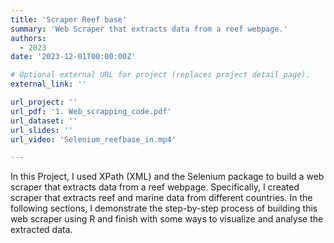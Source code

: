 ```yaml
---
title: 'Scraper Reef base'
summary: 'Web Scraper that extracts data from a reef webpage.'
authors:
  - 2023
date: '2023-12-01T00:00:00Z'

# Optional external URL for project (replaces project detail page).
external_link: ''

url_project: ''
url_pdf: '1. Web_scrapping_code.pdf'
url_dataset: ''
url_slides: ''
url_video: 'Selenium_reefbase_in.mp4'

---
```


In this Project, I used XPath (XML) and the Selenium package to build a web scraper that extracts
data from a reef webpage. Specifically, I created scraper that extracts reef and marine data from different
countries. In the following sections, I demonstrate the step-by-step process of building this web scraper
using R and finish with some ways to visualize and analyse the extracted data.
